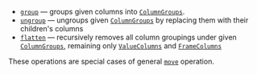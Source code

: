 [//]: # (title: Group/ungroup/flatten columns)

* [`group`](group.md) — groups given columns into [`ColumnGroups`](DataColumn.md#columngroup).
* [`ungroup`](ungroup.md) — ungroups given [`ColumnGroups`](DataColumn.md#columngroup) by replacing them with their children's columns
* [`flatten`](flatten.md) — recursively removes all column groupings under given [`ColumnGroups`](DataColumn.md#columngroup), remaining only [`ValueColumns`](DataColumn.md#valuecolumn) and [`FrameColumns`](DataColumn.md#framecolumn)

These operations are special cases of general [`move`](move.md) operation.
